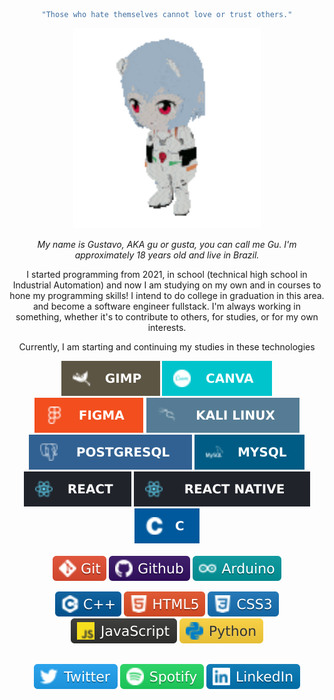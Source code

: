 <div align="center">

```yaml
"Those who hate themselves cannot love or trust others."
```

<img src="./docs/banner.gif" width=300 alt="Rei Chikita from evangelion anime">
</img>
  
*My name is Gustavo, AKA gu or gusta, you can call me Gu. I'm approximately 18 years old and live in Brazil.*

I started programming from 2021, in school (technical high school in Industrial Automation) and now I am studying on my own and in courses to hone my programming skills! I intend to do college in graduation in this area.<br>
and become a software engineer fullstack. I'm always working in something, whether it's to contribute to others, for studies, or for my own interests.

Currently, I am starting and continuing my studies in these technologies


![Gimp](./docs/badges/gimp.svg) 
![Canva](./docs/badges/canva.svg) 
![Figma](./docs/badges/figma.svg)
![KaliLinux](./docs/badges/kalilinux.svg)
![PostGreSQL](./docs/badges/postgresql.svg)
![MySQL](./docs/badges/mysql.svg)
![React](./docs/badges/react.svg) 
![ReactNative](./docs/badges/reactnativ.svg)
![C](./docs/badges/clang.svg)  
<br>
![Git](./docs/badges/git.svg) 
![Github](./docs/badges/github.svg)
![Arduino](./docs/badges/arduino.svg)

![C++](./docs/badges/cpp.svg) 
![HTML](./docs/badges/html5.svg) 
![CSS](./docs/badges/css3.svg)
![JavaScript](./docs/badges/javascript.svg) 
![Python](./docs/badges/python.svg)
 


##

[![Twitter profile](./docs/badges/twitter.svg)](https://twitter.com/gxstavo19_)
[![Spotify profile](./docs/badges/spotify.svg)](https://open.spotify.com/user/navry5ncc5eljzsxy7cykfuz7?si=7c4d6f01ddab4c28)
[![LinkedIn profile](./docs/badges/linkedin.svg)](https://www.linkedin.com/in/gustavo-ferreira-da-silva-873b24258/)

</div>

<!--- TODO
- Adicionar aqueles widgets bonitinhos e coisinhas de stats e etc etc
--->

<!--- NOTES
Badges from https://github.com/alexandresanlim/Badges4-README.md-Profile
--->
